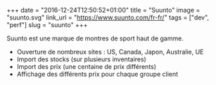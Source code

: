+++
date = "2016-12-24T12:50:52+01:00"
title = "Suunto"
image = "suunto.svg"
link_url = "https://www.suunto.com/fr-fr/"
tags = ["dev", "perf"]
slug = "suunto"
+++

Suunto est une marque de montres de sport haut de gamme.

- Ouverture de nombreux sites : US, Canada, Japon, Australie, UE
- Import des stocks (sur plusieurs inventaires)
- Import des prix (une centaine de prix différents)
- Affichage des différents prix pour chaque groupe client
